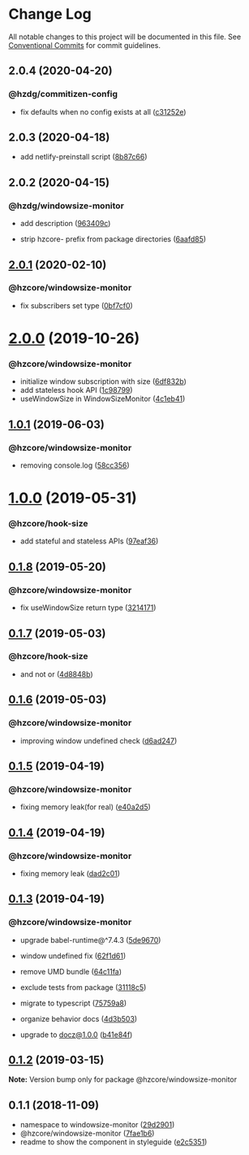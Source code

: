 # Change Log

All notable changes to this project will be documented in this file.
See [Conventional Commits](https://conventionalcommits.org) for commit guidelines.

## 2.0.4 (2020-04-20)


### @hzdg/commitizen-config

* fix defaults when no config exists at all ([c31252e](https://github.com/hzdg/hz-core/commit/c31252e))


## 2.0.3 (2020-04-18)


* add netlify-preinstall script ([8b87c66](https://github.com/hzdg/hz-core/commit/8b87c66))


## 2.0.2 (2020-04-15)


### @hzdg/windowsize-monitor

* add description ([963409c](https://github.com/hzdg/hz-core/commit/963409c))

* strip hzcore- prefix from package directories ([6aafd85](https://github.com/hzdg/hz-core/commit/6aafd85))


## [2.0.1](https://github.com/hzdg/hz-core/compare/@hzcore/windowsize-monitor@2.0.0...@hzcore/windowsize-monitor@2.0.1) (2020-02-10)


### @hzcore/windowsize-monitor

* fix subscribers set type ([0bf7cf0](https://github.com/hzdg/hz-core/commit/0bf7cf0))


# [2.0.0](https://github.com/hzdg/hz-core/compare/@hzcore/windowsize-monitor@1.0.1...@hzcore/windowsize-monitor@2.0.0) (2019-10-26)


### @hzcore/windowsize-monitor

* initialize window subscription with size ([6df832b](https://github.com/hzdg/hz-core/commit/6df832b))
* add stateless hook API ([1c98799](https://github.com/hzdg/hz-core/commit/1c98799))
* useWindowSize in WindowSizeMonitor ([4c1eb41](https://github.com/hzdg/hz-core/commit/4c1eb41))


## [1.0.1](https://github.com/hzdg/hz-core/compare/@hzcore/windowsize-monitor@1.0.0...@hzcore/windowsize-monitor@1.0.1) (2019-06-03)


### @hzcore/windowsize-monitor

* removing console.log ([58cc356](https://github.com/hzdg/hz-core/commit/58cc356))


# [1.0.0](https://github.com/hzdg/hz-core/compare/@hzcore/windowsize-monitor@0.1.8...@hzcore/windowsize-monitor@1.0.0) (2019-05-31)


### @hzcore/hook-size

* add stateful and stateless APIs ([97eaf36](https://github.com/hzdg/hz-core/commit/97eaf36))


## [0.1.8](https://github.com/hzdg/hz-core/compare/@hzcore/windowsize-monitor@0.1.7...@hzcore/windowsize-monitor@0.1.8) (2019-05-20)


### @hzcore/windowsize-monitor

* fix useWindowSize return type ([3214171](https://github.com/hzdg/hz-core/commit/3214171))


## [0.1.7](https://github.com/hzdg/hz-core/compare/@hzcore/windowsize-monitor@0.1.6...@hzcore/windowsize-monitor@0.1.7) (2019-05-03)


### @hzcore/hook-size

* and not or ([4d8848b](https://github.com/hzdg/hz-core/commit/4d8848b))


## [0.1.6](https://github.com/hzdg/hz-core/compare/@hzcore/windowsize-monitor@0.1.5...@hzcore/windowsize-monitor@0.1.6) (2019-05-03)


### @hzcore/windowsize-monitor

* improving window undefined check ([d6ad247](https://github.com/hzdg/hz-core/commit/d6ad247))


## [0.1.5](https://github.com/hzdg/hz-core/compare/@hzcore/windowsize-monitor@0.1.4...@hzcore/windowsize-monitor@0.1.5) (2019-04-19)


### @hzcore/windowsize-monitor

* fixing memory leak(for real) ([e40a2d5](https://github.com/hzdg/hz-core/commit/e40a2d5))


## [0.1.4](https://github.com/hzdg/hz-core/compare/@hzcore/windowsize-monitor@0.1.3...@hzcore/windowsize-monitor@0.1.4) (2019-04-19)


### @hzcore/windowsize-monitor

* fixing memory leak ([dad2c01](https://github.com/hzdg/hz-core/commit/dad2c01))


## [0.1.3](https://github.com/hzdg/hz-core/compare/@hzcore/windowsize-monitor@0.1.2...@hzcore/windowsize-monitor@0.1.3) (2019-04-19)


### @hzcore/windowsize-monitor

* upgrade babel-runtime@^7.4.3 ([5de9670](https://github.com/hzdg/hz-core/commit/5de9670))
* window undefined fix ([62f1d61](https://github.com/hzdg/hz-core/commit/62f1d61))
* remove UMD bundle ([64c11fa](https://github.com/hzdg/hz-core/commit/64c11fa))
* exclude tests from package ([31118c5](https://github.com/hzdg/hz-core/commit/31118c5))
* migrate to typescript ([75759a8](https://github.com/hzdg/hz-core/commit/75759a8))

* organize behavior docs ([4d3b503](https://github.com/hzdg/hz-core/commit/4d3b503))
* upgrade to docz@1.0.0 ([b41e84f](https://github.com/hzdg/hz-core/commit/b41e84f))


## [0.1.2](https://github.com/hzdg/hz-core/compare/@hzcore/windowsize-monitor@0.1.1...@hzcore/windowsize-monitor@0.1.2) (2019-03-15)

**Note:** Version bump only for package @hzcore/windowsize-monitor





## 0.1.1 (2018-11-09)


* namespace to windowsize-monitor ([29d2901](https://github.com/hzdg/hz-core/commit/29d2901))
* @hzcore/windowsize-monitor ([7fae1b6](https://github.com/hzdg/hz-core/commit/7fae1b6))
* readme to show the component in styleguide ([e2c5351](https://github.com/hzdg/hz-core/commit/e2c5351))
